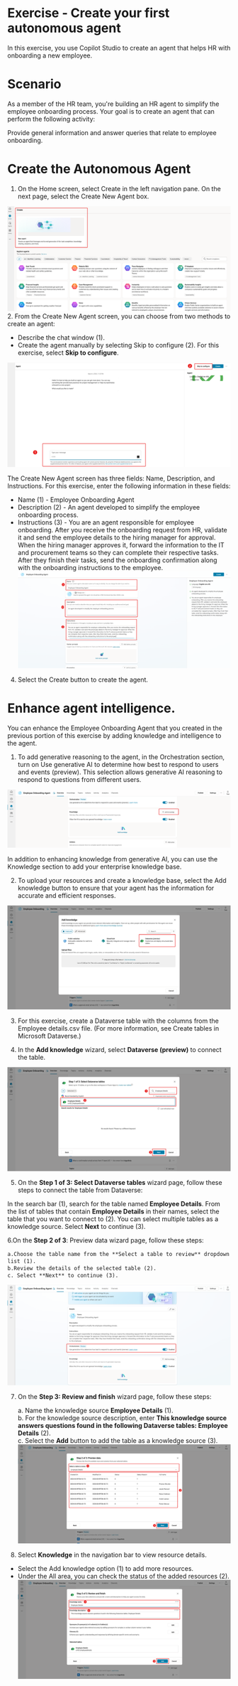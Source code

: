 # Exercise - Create your first autonomous agent

In this exercise, you use Copilot Studio to create an agent that helps HR with onboarding a new employee. 

# Scenario
As a member of the HR team, you're building an HR agent to simplify the employee onboarding process. Your goal is to create an agent that can perform the following activity:

Provide general information and answer queries that relate to employee onboarding.

# Create the Autonomous Agent
1. On the Home screen, select Create in the left navigation pane. On the next page, select the Create New Agent box.

![Create Autonomous Agent](../Images/exercise-create-autonomous-agent.svg)
2. From the Create New Agent screen, you can choose from two methods to create an agent:

- Describe the chat window (1).
- Create the agent manually by selecting Skip to configure (2).
For this exercise, select **Skip to configure**.

![Skip to Configure](../Images/exercise-create-autonomous-agent-skip.svg)

The Create New Agent screen has three fields: Name, Description, and Instructions. For this exercise, enter the following information in these fields:

- Name (1) - Employee Onboarding Agent
- Description (2) - An agent developed to simplify the employee onboarding process.
- Instructions (3) - You are an agent responsible for employee onboarding. After you receive the onboarding request from HR, validate it and send the employee details to the hiring manager for approval. When the hiring manager approves it, forward the information to the IT and procurement teams so they can complete their respective tasks. After they finish their tasks, send the onboarding confirmation along with the onboarding instructions to the employee.
![Agent Fields](../Images/exercise-create-autonomous-agent-fields.svg)

4. Select the Create button to create the agent.

# Enhance agent intelligence. 
You can enhance the Employee Onboarding Agent that you created in the previous portion of this exercise by adding knowledge and intelligence to the agent.

1. To add generative reasoning to the agent, in the Orchestration section, turn on Use generative AI to determine how best to respond to users and events (preview). This selection allows generative AI reasoning to respond to questions from different users.

![Add Knowledge](../Images/exercise-enhance-agent-intelligence-add-knowledge.svg) 

In addition to enhancing knowledge from generative AI, you can use the Knowledge section to add your enterprise knowledge base.

2. To upload your resources and create a knowledge base, select the Add knowledge button to ensure that your agent has the information for accurate and efficient responses.

![Dataverse Connection](../Images/exercise-enhance-agent-intelligence-dataverse-preview.svg) 

3. For this exercise, create a Dataverse table with the columns from the Employee details.csv file. (For more information, see Create tables in Microsoft Dataverse.)

4. In the **Add knowledge** wizard, select **Dataverse (preview)** to connect the table.

![Employee Interaction](../Images/exercise-enhance-agent-intelligence-employee-details.svg) 

5. On the **Step 1 of 3: Select Dataverse tables** wizard page, follow these steps to connect the table from Dataverse:

In the search bar (1), search for the table named **Employee Details**.
From the list of tables that contain **Employee Details** in their names, select the table that you want to connect to (2). You can select multiple tables as a knowledge source.
Select **Next** to continue (3).


6.On the **Step 2 of 3**: Preview data wizard page, follow these steps:

    a.Choose the table name from the **Select a table to review** dropdown list (1).  
    b.Review the details of the selected table (2).  
    c. Select **Next** to continue (3).  
![Orchestrate](../Images/exercise-enhance-agent-intelligence-orchestration.svg)

7. On the **Step 3: Review and finish** wizard page, follow these steps:

    a. Name the knowledge source **Employee Details** (1).  
    b. For the knowledge source description, enter **This knowledge source answers questions found in the following Dataverse tables: Employee Details** (2).  
    c. Select the **Add** button to add the table as a knowledge source (3).
![Preview Data](../Images/exercise-enhance-agent-intelligence-preview-data.svg)
 

8. Select **Knowledge** in the navigation bar to view resource details.

- Select the Add knowledge option (1) to add more resources.
- Under the All area, you can check the status of the added resources (2).
![Review and Finalize](../Images/exercise-enhance-agent-intelligence-review-finish.svg) 





